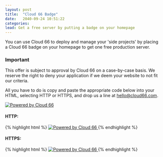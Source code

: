 ```yaml
---
layout: post
title:  "Cloud 66 Badge"
date:   2040-09-24 10:51:22
categories:
lead: Get a free server by putting a badge on your homepage
---
```


You can use Cloud 66 to deploy and manage your 'side projects' by placing a Cloud 66 badge on your homepage to get one free production server.

<div class="notice">
		<h3>Important</h3>
		<p>
			This offer is subject to approval by Cloud 66 on a case-by-case basis. We reserve the right to deny your application if we deem your website to not fit our criteria.
		</p>
</div>

All you have to do is copy and paste the appropriate code below into your HTML, selecting HTTP or HTTPS, and drop us a line at <a href='mailto:hello@cloud66.com'>hello@cloud66.com</a>.

<a href="http://www.cloud66.com"><img src="https://s3.amazonaws.com/cdn.cloud66.com/images/powered-by-cloud66.png" title="Powered by Cloud 66"/></a>

#### HTTP:

{% highlight html %}
<a href="http://www.cloud66.com">
    <img src="http://s3.amazonaws.com/cdn.cloud66.com/images/powered-by-cloud66.png" title="Powered by Cloud 66">
</a>
{% endhighlight %}


#### HTTPS:

{% highlight html %}
<a href="http://www.cloud66.com">
    <img src="https://s3.amazonaws.com/cdn.cloud66.com/images/powered-by-cloud66.png" title="Powered by Cloud 66"/>
</a>
{% endhighlight %}